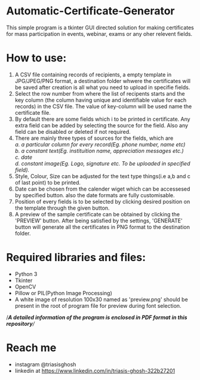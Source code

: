 # Automatic-Certificate-Generator
This simple program is a tkinter GUI directed solution for making certificates for mass participation in events, webinar, exams or any oher relevent fields.

# How to use:
1. A CSV file containing records of recipients, a empty template in JPG/JPEG/PNG format, a destination folder whwere the certificates will be saved after creation is all what you need to upload in specifie fields.
2. Select the row number from where the list of recipents starts and the key column (the column having unique and identifiable value for each records) in the CSV file. The value of key-column will be used name the certificate file.
3. By default there are some fields which i to be printed in certificate. Any extra field can be added by selecting the source for the field. Also any field can be disabled or deleted if not required.
4. There are mainly three types of sources for the fields, which are <br/>
  *a. a particular column for every record(Eg. phone number, name etc)<br/>
  b. a constant text(Eg. instituition name, appreciation messages etc.)<br/>
  c. date<br/>
  d. constant image(Eg. Logo, signature etc. To be uploaded in specified field).<br/>*
5. Style, Colour, Size can be adjusted for the text type things(i.e a,b and c of last point) to be printed.
6. Date can be chosen from the calender wiget which can be accessesed by specified button. also the date formats are fully customisable.
7. Position of every fields is to be selected by clicking desired position on the template through the given button.
8. A preview of the sample certificate can be obtained by clicking the 'PREVIEW' button. After being satisfied by the settings, 'GENERATE' button will generate all the certificates in PNG format to the destination folder.

# Required libraries and files:
- Python 3
- Tkinter
- OpenCV
- Pillow or PIL(Python Image Processing)
- A white image of resolution 100x30 named as 'preview.png' should be present in the root of program file for preview during font selection.

/***A detailed information of the program is enclosed in PDF format in this repository**/*

# Reach me
* instagram @triasisghosh
* linkedin at https://www.linkedin.com/in/triasis-ghosh-322b27201
